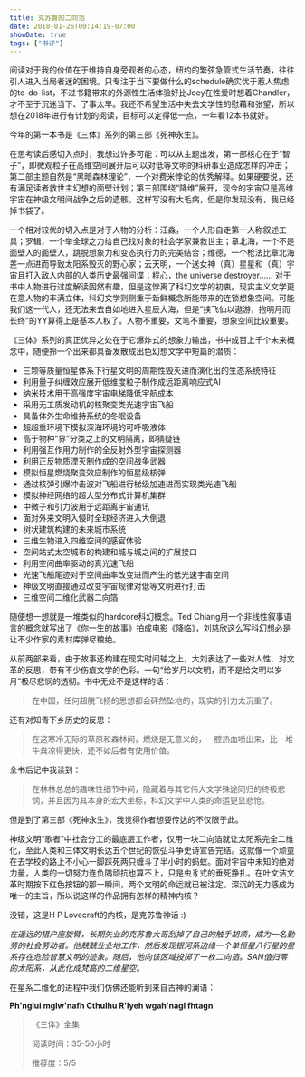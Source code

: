 ```yaml
---
title: 克苏鲁的二向箔
date: 2018-01-26T00:14:19-07:00
showDate: true
tags: ["书评"]
---
```


阅读对于我的价值在于维持自身旁观者的心态，纽约的繁弦急管式生活节奏，往往引人进入当局者迷的困境。只专注于当下要做什么的schedule确实优于惹人焦虑的to-do-list，不过书籍带来的外源性生活体验好比Joey在性爱时想着Chandler，才不至于沉迷当下、了事太早。我还不希望生活中失去文学性的慰藉和张望，所以想在2018年进行有计划的阅读，目标可以定得低一点，一年看12本书就好。

今年的第一本书是《三体》系列的第三部《死神永生》。

<!--more-->

在思考读后感切入点时，我想过许多可能：可以从主题出发，第一部核心在于“智子”，即微观粒子在高维空间展开后可以对低等文明的科研事业造成怎样的冲击；第二部主题自然是“黑暗森林理论”，一个对费米悖论的优秀解释。如果硬要说，还有满足读者救世主幻想的面壁计划；第三部围绕“降维”展开，现今的宇宙只是高维宇宙在神级文明间战争之后的遗骸。这样写没有大毛病，但是你发现没有，我已经掉书袋了。

一个相对较优的切入点是对于人物的分析：汪淼，一个人形自走第一人称叙述工具；罗辑，一个举全球之力给自己找对象的社会学家兼救世主；章北海，一个不是面壁人的面壁人，跳脱想象力和变态执行力的完美结合；维德，一个枪法比章北海差一点进而导致太阳系毁灭的野心家；云天明，一个送女神（真）星星和（真）宇宙且打入敌人内部的人类历史最强间谍；程心，the universe destroyer......  对于书中人物进行过度解读固然有趣，但是这悖离了科幻文学的初衷。现实主义文学更在意人物的丰满立体，科幻文学则侧重于新鲜概念所能带来的连锁想象空间。可能我们这一代人，还无法来去自如地进入星辰大海，但是“挟飞仙以遨游，抱明月而长终”的YY算得上是基本人权了。人物不重要，文笔不重要，想象空间比较重要。

《三体》系列的真正优异之处在于它爆炸式的想象力输出，书中成百上千个未来概念中，随便拎一个出来都具备发散成出色幻想文学中短篇的潜质：

- 三颗等质量恒星体系下行星文明的周期性毁灭进而演化出的生态系统特征
- 利用量子纠缠效应展开低维度粒子制作成远距离响应式AI
- 纳米技术用于高强度宇宙电梯降低宇航成本
- 采用无工质发动机的核聚变类光速宇宙飞船
- 具备体外生命维持系统的冬眠设备
- 超超重环境下模拟深海环境的可呼吸液体
- 高于物种“界”分类之上的文明隔离，即猜疑链
- 利用强互作用力制作的全反射外型宇宙探测器
- 利用正反物质湮灭制作成的空间战争武器
- 模拟恒星燃烧聚变效应制作的恒星级核弹
- 通过核弹引爆冲击波对飞船进行梯级加速进而实现类光速飞船
- 模拟神经网络的超大型分布式计算机集群
- 中微子和引力波用于远距离宇宙通讯
- 面对外来文明入侵时全球经济进入大倒退
- 树状建筑构建的未来城市系统
- 三维生物进入四维空间的感官体验
- 空间站式太空城市的构建和城与城之间的扩展接口
- 利用空间曲率驱动的真光速飞船
- 光速飞船尾迹对于空间曲率改变进而产生的低光速宇宙空间
- 神级文明直接通过改变宇宙规律对低等文明进行打击
- 三维空间二维化武器二向箔

随便想一想就是一堆类似的hardcore科幻概念。Ted Chiang用一个非线性叙事语言的概念就写出了《你一生的故事》拍成电影《降临》，刘慈欣这么写科幻想必是让不少作家的素材库弹尽粮绝。

从前两部来看，由于故事还构建在现实时间轴之上，大刘表达了一些对人性、对文革的反思，带有不少伤痕文学的色彩。一句“给岁月以文明，而不是给文明以岁月”极尽悲悯的透彻。书中无处不是这样的话：

> 在中国，任何超脱飞扬的思想都会砰然坠地的，现实的引力太沉重了。

还有对知青下乡历史的反思：

> 在这寒冷无际的草原和森林间，燃烧是无意义的，一腔热血喷出来，比一堆牛粪凉得更快，还不如后者有使用价值。

全书后记中我读到：

> 在林林总总的趣味性细节中间，隐藏着与其它伟大文学殊途同归的终极悲悯，并且因为其本身的宏大坐标，科幻文学中人类的命运更显悲怆。

但是到了第三部《死神永生》，我觉得作者想要传达的不仅限于此。

神级文明“歌者”中社会分工的最底层工作者，仅用一块二向箔就让太阳系完全二维化，至此人类和三体文明长达五个世纪的恢弘斗争史诗宣告完结。这就像一个顽童在去学校的路上不小心一脚踩死两只缠斗了半小时的蚂蚁。面对宇宙中未知的绝对力量，人类的一切努力连负隅顽抗也算不上，只是虫豸式的垂死挣扎。在叶文洁文革时期按下红色按钮的那一瞬间，两个文明的命运就已被注定。深沉的无力感成为唯一的主旨，所以说这样的作品拥有怎样的精神内核？

没错，这是H·P·Lovecraft的内核，是克苏鲁神话 :)

*在遥远的猎户座旋臂，长期失业的克苏鲁大哥刮掉了自己的触手胡须，成为一名勤劳的社会劳动者。他兢兢业业地工作，然后发现银河系边缘一个单恒星八行星的星系存在危险智慧文明的迹象。随后，他向该区域投掷了一枚二向箔。SAN值归零的太阳系，从此化成梵高的二维星空。*

在星系二维化的进程中我们仿佛还能听到来自古神的澜语：

**Ph'nglui mglw'nafh Cthulhu R'lyeh wgah'nagl fhtagn**







> 《三体》全集
>
> 阅读时间：35-50小时
>
> 推荐度：5/5
